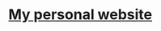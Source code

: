 [My personal website](http://jonarrien.github.io)
=================================================
